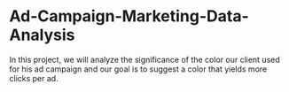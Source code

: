 # Ad-Campaign-Marketing-Data-Analysis
In this project, we will analyze the significance of the color our client used for his ad campaign and our goal is to suggest a color that yields more clicks per ad.
